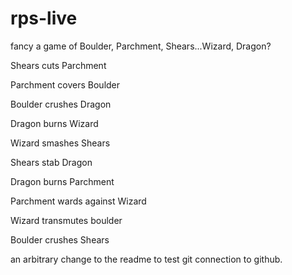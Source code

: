 # rps-live
fancy a game of Boulder, Parchment, Shears...Wizard, Dragon?


Shears cuts Parchment

Parchment covers Boulder

Boulder crushes Dragon

Dragon burns Wizard

Wizard smashes Shears

Shears stab Dragon

Dragon burns Parchment

Parchment wards against Wizard

Wizard transmutes boulder

Boulder crushes Shears

an arbitrary change to the readme to test git connection to github.
